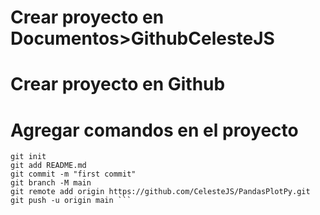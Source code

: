 # Crear proyecto en Documentos>GithubCelesteJS
# Crear proyecto en Github
# Agregar comandos en el proyecto

``` echo "# PandasPlotPy" >> README.md
git init
git add README.md
git commit -m "first commit"
git branch -M main
git remote add origin https://github.com/CelesteJS/PandasPlotPy.git
git push -u origin main ```
